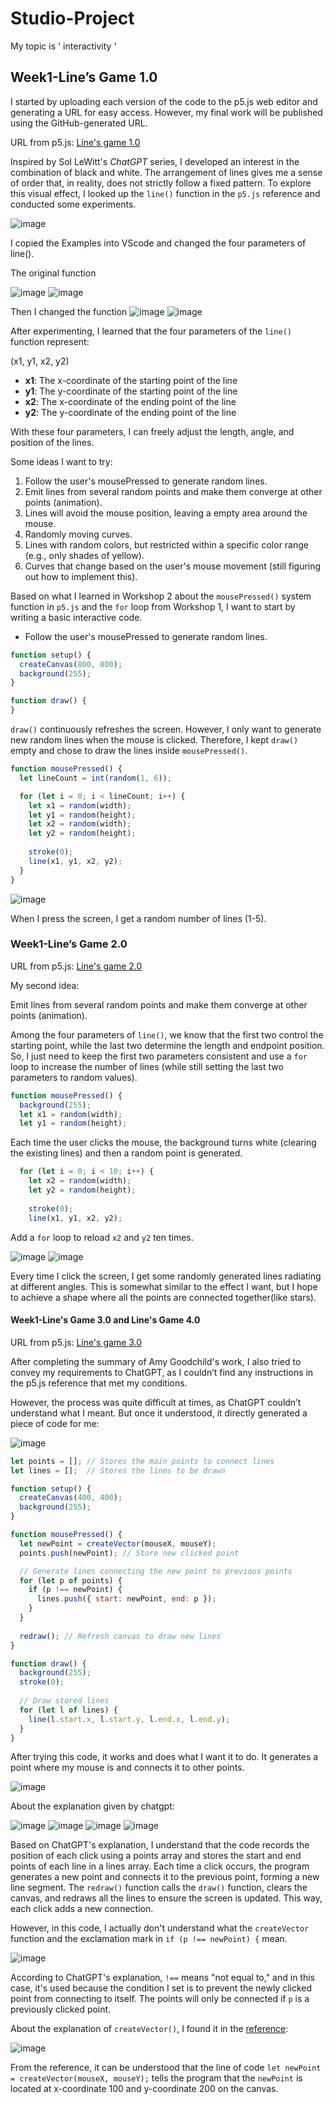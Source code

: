 # Studio-Project
My topic is ' interactivity '

## Week1-Line’s Game 1.0

I started by uploading each version of the code to the p5.js web editor and generating a URL for easy access. However, my final work will be published using the GitHub-generated URL.

URL from p5.js: [Line's game 1.0](https://editor.p5js.org/wtan387/full/yineqLirn)

Inspired by Sol LeWitt's *ChatGPT* series, I developed an interest in the combination of black and white. The arrangement of lines gives me a sense of order that, in reality, does not strictly follow a fixed pattern. To explore this visual effect, I looked up the `line()` function in the `p5.js` reference and conducted some experiments.

![image](https://github.com/user-attachments/assets/cdcca91f-5dd1-4ee1-83a3-953da22f572a)

I copied the Examples into VScode and changed the four parameters of line().

The original function

![image](https://github.com/user-attachments/assets/8cd2cef1-b779-495f-bd3d-75b5e81a50bd)
![image](https://github.com/user-attachments/assets/e412ded7-f781-4ef2-8fe4-4c85caefdea6)

Then I changed the function
![image](https://github.com/user-attachments/assets/a6194eed-7ce4-4b08-9c60-66f658b67d46)
![image](https://github.com/user-attachments/assets/3f97365e-9e58-41ff-8b15-5059a2790d22)

After experimenting, I learned that the four parameters of the `line()` function represent:  

(x1, y1, x2, y2)  
- **x1**: The x-coordinate of the starting point of the line  
- **y1**: The y-coordinate of the starting point of the line  
- **x2**: The x-coordinate of the ending point of the line  
- **y2**: The y-coordinate of the ending point of the line  

With these four parameters, I can freely adjust the length, angle, and position of the lines.

Some ideas I want to try:  

1. Follow the user's mousePressed to generate random lines.  
2. Emit lines from several random points and make them converge at other points (animation).  
3. Lines will avoid the mouse position, leaving a empty area around the mouse.  
4. Randomly moving curves.  
5. Lines with random colors, but restricted within a specific color range (e.g., only shades of yellow).  
6. Curves that change based on the user's mouse movement (still figuring out how to implement this).

Based on what I learned in Workshop 2 about the `mousePressed()` system function in `p5.js` and the `for` loop from Workshop 1, I want to start by writing a basic interactive code.
- Follow the user's mousePressed to generate random lines.

```javascript
function setup() {
  createCanvas(800, 800);
  background(255);
}

function draw() {
}
```

`draw()` continuously refreshes the screen. However, I only want to generate new random lines when the mouse is clicked. Therefore, I kept `draw()` empty and chose to draw the lines inside `mousePressed()`.

```Javascript
function mousePressed() {
  let lineCount = int(random(1, 6));

  for (let i = 0; i < lineCount; i++) {
    let x1 = random(width);
    let y1 = random(height);
    let x2 = random(width);
    let y2 = random(height);
    
    stroke(0);
    line(x1, y1, x2, y2);
  }
}
```

![image](https://github.com/user-attachments/assets/d95ecf3c-f72e-463a-9019-fb5f91e8f6aa)

When I press the screen, I get a random number of lines (1-5).

### Week1-Line’s Game 2.0

URL from p5.js: [Line's game 2.0](https://editor.p5js.org/wtan387/full/bJvAAgsKT)

My second idea:

Emit lines from several random points and make them converge at other points (animation).  

Among the four parameters of `line()`, we know that the first two control the starting point, while the last two determine the length and endpoint position. So, I just need to keep the first two parameters consistent and use a `for` loop to increase the number of lines (while still setting the last two parameters to random values).

```Javascript
function mousePressed() {
  background(255); 
  let x1 = random(width);
  let y1 = random(height);
```

Each time the user clicks the mouse, the background turns white (clearing the existing lines) and then a random point is generated.

```Javascript
  for (let i = 0; i < 10; i++) { 
    let x2 = random(width);
    let y2 = random(height);
   
    stroke(0);
    line(x1, y1, x2, y2);
```

Add a `for` loop to reload `x2` and `y2` ten times.

![image](https://github.com/user-attachments/assets/1c85719b-11a1-4137-8357-e541bb9916c7)
![image](https://github.com/user-attachments/assets/cd38004b-a08c-4ac9-b796-97c2ef5f2a0d)

Every time I click the screen, I get some randomly generated lines radiating at different angles. This is somewhat similar to the effect I want, but I hope to achieve a shape where all the points are connected together(like stars).

#### Week1-Line's Game 3.0 and Line's Game 4.0
URL from p5.js: [Line's game 3.0](https://editor.p5js.org/wtan387/full/7bLAQtro8)

After completing the summary of Amy Goodchild's work, I also tried to convey my requirements to ChatGPT, as I couldn’t find any instructions in the p5.js reference that met my conditions. 

However, the process was quite difficult at times, as ChatGPT couldn’t understand what I meant. But once it understood, it directly generated a piece of code for me:

![image](https://github.com/user-attachments/assets/4233bb57-6f32-43cd-829d-26e6b620b7fd)

```Javascript
let points = []; // Stores the main points to connect lines
let lines = [];  // Stores the lines to be drawn

function setup() {
  createCanvas(400, 400);
  background(255);
}

function mousePressed() {
  let newPoint = createVector(mouseX, mouseY);
  points.push(newPoint); // Store new clicked point

  // Generate lines connecting the new point to previous points
  for (let p of points) {
    if (p !== newPoint) { 
      lines.push({ start: newPoint, end: p });
    }
  }
  
  redraw(); // Refresh canvas to draw new lines
}

function draw() {
  background(255);
  stroke(0);
  
  // Draw stored lines
  for (let l of lines) {
    line(l.start.x, l.start.y, l.end.x, l.end.y);
  }
}
```

After trying this code, it works and does what I want it to do. It generates a point where my mouse is and connects it to other points.

![image](https://github.com/user-attachments/assets/d8595cf8-345c-4f23-9107-135f334146e7)

About the explanation given by chatgpt:

![image](https://github.com/user-attachments/assets/685f461a-e2b6-427f-b224-719f07a9b738)
![image](https://github.com/user-attachments/assets/fe26fa6a-87b4-4448-805a-06b1c17a83ca)
![image](https://github.com/user-attachments/assets/5260b67f-948d-41fd-ade2-61db1d562bf1)
![image](https://github.com/user-attachments/assets/48a1f015-72db-46f1-b7e1-a2cc48bd9a2b)

Based on ChatGPT's explanation, I understand that the code records the position of each click using a points array and stores the start and end points of each line in a lines array. Each time a click occurs, the program generates a new point and connects it to the previous point, forming a new line segment. The `redraw()` function calls the `draw()` function, clears the canvas, and redraws all the lines to ensure the screen is updated. This way, each click adds a new connection.

However, in this code, I actually don't understand what the `createVector` function and the exclamation mark in `if (p !== newPoint) {` mean.

![image](https://github.com/user-attachments/assets/34c47145-3a8e-41fe-8a25-40f356c78e6b)

According to ChatGPT's explanation, `!==` means "not equal to," and in this case, it's used because the condition I set is to prevent the newly clicked point from connecting to itself. The points will only be connected if `p` is a previously clicked point.

About the explanation of `createVector()`, I found it in the [reference](https://p5js.org/zh-Hans/reference/p5/createVector/):

![image](https://github.com/user-attachments/assets/fb6f5f12-3d7c-444c-a016-5c69049dfe37)

From the reference, it can be understood that the line of code `let newPoint = createVector(mouseX, mouseY);` tells the program that the `newPoint` is located at x-coordinate 100 and y-coordinate 200 on the canvas.
